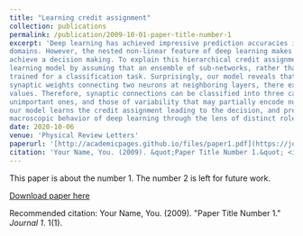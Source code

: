 ```yaml
---
title: "Learning credit assignment"
collection: publications
permalink: /publication/2009-10-01-paper-title-number-1
excerpt: 'Deep learning has achieved impressive prediction accuracies in a variety of scientific and industrial
domains. However, the nested non-linear feature of deep learning makes the learning highly nontransparent, i.e., it is still unknown how the learning coordinates a huge number of parameters to
achieve a decision making. To explain this hierarchical credit assignment, we propose a mean-field
learning model by assuming that an ensemble of sub-networks, rather than a single network, are
trained for a classification task. Surprisingly, our model reveals that apart from some deterministic
synaptic weights connecting two neurons at neighboring layers, there exist a large number of connections that can be absent, and other connections can allow for a broad distribution of their weight
values. Therefore, synaptic connections can be classified into three categories: very important ones,
unimportant ones, and those of variability that may partially encode nuisance factors. Therefore,
our model learns the credit assignment leading to the decision, and predicts an ensemble of subnetworks that can accomplish the same task, thereby providing insights toward understanding the
macroscopic behavior of deep learning through the lens of distinct roles of synaptic weights.'
date: 2020-10-06
venue: 'Physical Review Letters'
paperurl: '[http://academicpages.github.io/files/paper1.pdf](https://journals.aps.org/prl/abstract/10.1103/PhysRevLett.125.178301)'
citation: 'Your Name, You. (2009). &quot;Paper Title Number 1.&quot; <i>Journal 1</i>. 1(1).'
---
```

This paper is about the number 1. The number 2 is left for future work.

[Download paper here](http://academicpages.github.io/files/paper1.pdf)

Recommended citation: Your Name, You. (2009). "Paper Title Number 1." <i>Journal 1</i>. 1(1).
